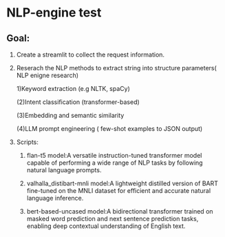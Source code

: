 # NLP-engine test
## Goal: 
1. Create a streamlit to collect the request information.
2. Reserach the NLP methods to extract string into structure parameters( NLP enigne research)
   
   1)Keyword extraction (e.g NLTK, spaCy)

   (2)Intent classification (transformer-based)

   (3)Embedding and semantic similarity

   (4)LLM prompt engineering ( few-shot examples to JSON output)
4. Scripts:
   1. flan-t5 model:A versatile instruction-tuned transformer model capable of performing a wide range of NLP tasks by                        following natural language prompts.
      
   3. valhalla_distibart-mnli model:A lightweight distilled version of BART fine-tuned on the MNLI dataset for efficient                                      and accurate natural language inference.
   4. bert-based-uncased model:A bidirectional transformer trained on masked word prediction and next sentence prediction                                tasks, enabling deep contextual understanding of English text.

     
